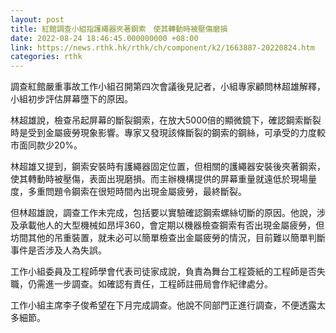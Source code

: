 ```yaml
---
layout: post
title: 紅館調查小組指護繩器夾著鋼索　使其轉動時被壓傷磨損
date: 2022-08-24 18:46:45.000000000 +08:00
link: https://news.rthk.hk/rthk/ch/component/k2/1663887-20220824.htm
categories: rthk
---
```


調查紅館嚴重事故工作小組召開第四次會議後見記者，小組專家顧問林超雄解釋，小組初步評估屏幕墮下的原因。

林超雄說，檢查吊起屏幕的斷裂鋼索，在放大5000倍的顯微鏡下，確認鋼索斷裂時是受到金屬疲勞現象影響。專家又發現該條斷裂的鋼索的鋼絲，可承受的力度較市面同款少20%。

林超雄又提到，鋼索安裝時有護繩器固定位置，但相關的護繩器安裝後夾著鋼索，使其轉動時被壓傷，表面出現磨損。而主辦機構提供的屏幕重量就遠低於現場量度，多重問題令鋼索在很短時間內出現金屬疲勞，最終斷裂。

但林超雄說，調查工作未完成，包括要以實驗確認鋼索螺絲切斷的原因。他說，涉及承載他人的大型機械如昂坪360，會定期以機器檢查鋼索有否出現金屬疲勞，但坊間其他的吊重裝置，就未必可以簡單檢查出金屬疲勞的情況，目前難以簡單判斷事件是否涉及人為失誤。

工作小組委員及工程師學會代表司徒家成說，負責為舞台工程簽紙的工程師是否失職，仍需進一步調查。如確認有責任，工程師註冊局會作紀律處分。

工作小組主席李子俊希望在下月完成調查。他說不同部門正進行調查，不便透露太多細節。
